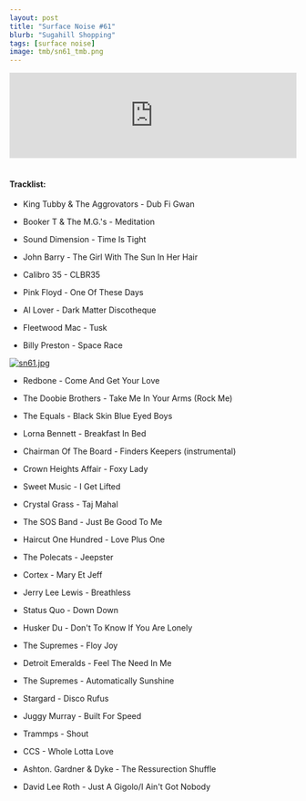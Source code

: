 ```yaml
---
layout: post
title: "Surface Noise #61"
blurb: "Sugahill Shopping"
tags: [surface noise]
image: tmb/sn61_tmb.png
---
```


<iframe scrolling="no" id="hearthis_at_track_3352117" width="100%" height="150" src="https://hearthis.at/embed/3352117/transparent_black/?hcolor=&color=&style=2&block_size=2&block_space=1&background=1&waveform=0&cover=0&autoplay=0&css=" frameborder="0" allowtransparency allow="autoplay"><p>Listen to <a href="https://hearthis.at/zerocc/surface-noise-61-11719/" target="_blank">Surface Noise #61 (11/7/19)</a> <span>by</span><a href="https://hearthis.at/zerocc/" target="_blank" >Zero</a> <span>on</span> <a href="https://hearthis.at/" target="_blank">hearthis.at</a></p></iframe>
&nbsp;

#### Tracklist:

- King Tubby & The Aggrovators - Dub Fi Gwan
- Booker T & The M.G.'s - Meditation
- Sound Dimension - Time Is Tight

- John Barry - The Girl With The Sun In Her Hair
- Calibro 35 - CLBR35
- Pink Floyd - One Of These Days

- Al Lover - Dark Matter Discotheque
- Fleetwood Mac - Tusk
- Billy Preston - Space Race

[![sn61.jpg](https://i.postimg.cc/50LbP409/sn61.jpg)](https://postimg.cc/HcYqnCXF)

- Redbone - Come And Get Your Love
- The Doobie Brothers - Take Me In Your Arms (Rock Me)
- The Equals - Black Skin Blue Eyed Boys

- Lorna Bennett - Breakfast In Bed
- Chairman Of The Board - Finders Keepers (instrumental)
- Crown Heights Affair - Foxy Lady

- Sweet Music - I Get Lifted
- Crystal Grass - Taj Mahal
- The SOS Band - Just Be Good To Me

- Haircut One Hundred - Love Plus One
- The Polecats - Jeepster
- Cortex - Mary Et Jeff

- Jerry Lee Lewis - Breathless
- Status Quo - Down Down
- Husker Du - Don't To Know If You Are Lonely

- The Supremes - Floy Joy
- Detroit Emeralds - Feel The Need In Me
- The Supremes - Automatically Sunshine

- Stargard - Disco Rufus
- Juggy Murray - Built For Speed
- Trammps - Shout

- CCS - Whole Lotta Love
- Ashton. Gardner & Dyke - The Ressurection Shuffle

- David Lee Roth - Just A Gigolo/I Ain't Got Nobody
